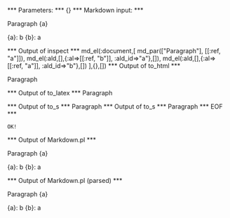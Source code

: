 
*** Parameters: ***
{}
*** Markdown input: ***

Paragraph
{a}


{a}: b
{b}: a

*** Output of inspect ***
md_el(:document,[
	md_par(["Paragraph"], [[:ref, "a"]]),
	md_el(:ald,[],{:al=>[[:ref, "b"]], :ald_id=>"a"},[]),
	md_el(:ald,[],{:al=>[[:ref, "a"]], :ald_id=>"b"},[])
],{},[])
*** Output of to_html ***

<p>Paragraph</p>

*** Output of to_latex ***
Paragraph


*** Output of to_s ***
Paragraph
*** Output of to_s ***
Paragraph
*** EOF ***



	OK!



*** Output of Markdown.pl ***
<p>Paragraph
{a}</p>

<p>{a}: b
{b}: a</p>

*** Output of Markdown.pl (parsed) ***
<p>Paragraph
{a}</p
    ><p>{a}: b
{b}: a</p
  >